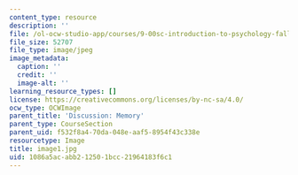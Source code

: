 ```yaml
---
content_type: resource
description: ''
file: /ol-ocw-studio-app/courses/9-00sc-introduction-to-psychology-fall-2011/1086a5acabb212501bcc21964183f6c1_image1.jpg
file_size: 52707
file_type: image/jpeg
image_metadata:
  caption: ''
  credit: ''
  image-alt: ''
learning_resource_types: []
license: https://creativecommons.org/licenses/by-nc-sa/4.0/
ocw_type: OCWImage
parent_title: 'Discussion: Memory'
parent_type: CourseSection
parent_uid: f532f8a4-70da-048e-aaf5-8954f43c338e
resourcetype: Image
title: image1.jpg
uid: 1086a5ac-abb2-1250-1bcc-21964183f6c1
---
```


